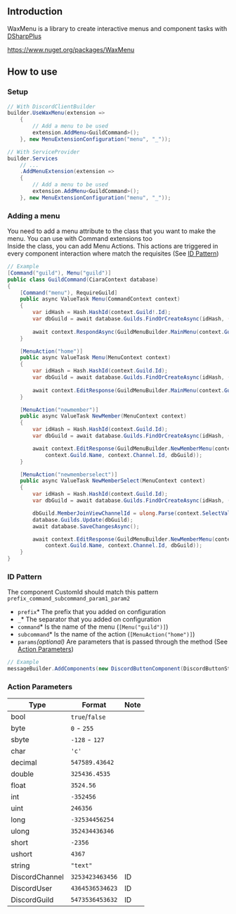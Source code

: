 ## Introduction
WaxMenu is a library to create interactive menus and component tasks with [DSharpPlus](https://github.com/DSharpPlus/DSharpPlus)

https://www.nuget.org/packages/WaxMenu

## How to use

### Setup
````csharp
// With DiscordClientBuilder
builder.UseWaxMenu(extension =>
    {
        // Add a menu to be used
        extension.AddMenu<GuildCommand>();
    }, new MenuExtensionConfiguration("menu", "_"));
````

````csharp
// With ServiceProvider
builder.Services
    // ...
    .AddMenuExtension(extension =>
    {
        // Add a menu to be used
        extension.AddMenu<GuildCommand>();
    }, new MenuExtensionConfiguration("menu", "_"));
````

### Adding a menu
You need to add a menu attribute to the class that you want to make the menu. You can use with Command extensions too
<br/>Inside the class, you can add Menu Actions. This actions are triggered in every component interaction where match the requisites (See [ID Pattern](#id-pattern))

````csharp
// Example
[Command("guild"), Menu("guild")]
public class GuildCommand(CiaraContext database)
{
    [Command("menu"), RequireGuild]
    public async ValueTask Menu(CommandContext context)
    {
        var idHash = Hash.HashId(context.Guild!.Id);
        var dbGuild = await database.Guilds.FindOrCreateAsync(idHash, () => new BotGuild { IdHash = idHash }, database);
        
        await context.RespondAsync(GuildMenuBuilder.MainMenu(context.Guild.Name, dbGuild));
    }

    [MenuAction("home")]
    public async ValueTask Menu(MenuContext context)
    {
        var idHash = Hash.HashId(context.Guild.Id);
        var dbGuild = await database.Guilds.FindOrCreateAsync(idHash, () => new BotGuild { IdHash = idHash }, database);
        
        await context.EditResponse(GuildMenuBuilder.MainMenu(context.Guild.Name, dbGuild));
    }

    [MenuAction("newmember")]
    public async ValueTask NewMember(MenuContext context)
    {
        var idHash = Hash.HashId(context.Guild.Id);
        var dbGuild = await database.Guilds.FindOrCreateAsync(idHash, () => new BotGuild { IdHash = idHash }, database);

        await context.EditResponse(GuildMenuBuilder.NewMemberMenu(context.Guild.Channels.Values,
            context.Guild.Name, context.Channel.Id, dbGuild));
    }

    [MenuAction("newmemberselect")]
    public async ValueTask NewMemberSelect(MenuContext context)
    {
        var idHash = Hash.HashId(context.Guild.Id);
        var dbGuild = await database.Guilds.FindOrCreateAsync(idHash, () => new BotGuild { IdHash = idHash }, database);

        dbGuild.MemberJoinViewChannelId = ulong.Parse(context.SelectValues[0]);
        database.Guilds.Update(dbGuild);
        await database.SaveChangesAsync();

        await context.EditResponse(GuildMenuBuilder.NewMemberMenu(context.Guild.Channels.Values,
            context.Guild.Name, context.Channel.Id, dbGuild));
    }
}
````

### ID Pattern
The component CustomId should match this pattern
``prefix_command_subcommand_param1_param2``
- `prefix`* The prefix that you added on configuration
- `_`* The separator that you added on configuration
- `command`* Is the name of the menu (`[Menu("guild")]`)
- `subcommand`* Is the name of the action (`[MenuAction("home")]`)
- `params`*(optional)* Are parameters that is passed through the method (See [Action Parameters](#action-parameters))

````csharp
// Example
messageBuilder.AddComponents(new DiscordButtonComponent(DiscordButtonStyle.Secondary, "menu_guild_home", "Home"));
````

### Action Parameters

| Type           | Format          | Note |
|----------------|-----------------|------|
| bool           | `true`/`false`  |      |
| byte           | `0` - `255`     |      |
| sbyte          | `-128` - `127`  |      |
| char           | `'c'`           |      |
| decimal        | `547589.43642`  |      | 
| double         | `325436.4535`   |      |
| float          | `3524.56`       |      | 
| int            | `-352456`       |      |
| uint           | `246356`        |      |
| long           | `-32534456254`  |      |
| ulong          | `352434436346`  |      |
| short          | `-2356`         |      |
| ushort         | `4367`          |      |
| string         | `"text"`        |      |
| DiscordChannel | `3253423463456` | ID   |
| DiscordUser    | `4364536534623` | ID   |
| DiscordGuild   | `5473536453632` | ID   |